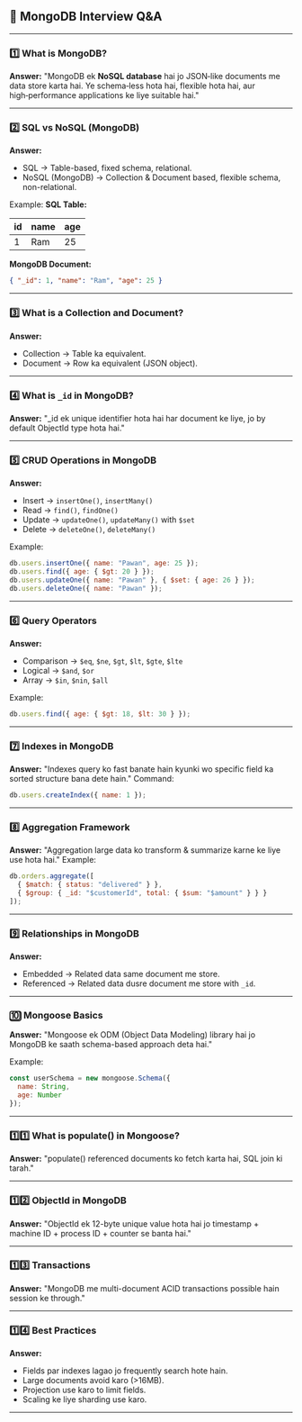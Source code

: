 ## **📌 MongoDB Interview Q\&A**

---

### **1️⃣ What is MongoDB?**

**Answer:**
"MongoDB ek **NoSQL database** hai jo JSON‑like documents me data store karta hai.
Ye schema‑less hota hai, flexible hota hai, aur high‑performance applications ke liye suitable hai."

---

### **2️⃣ SQL vs NoSQL (MongoDB)**

**Answer:**

* SQL → Table-based, fixed schema, relational.
* NoSQL (MongoDB) → Collection & Document based, flexible schema, non-relational.

Example:
**SQL Table:**

| id | name | age |
| -- | ---- | --- |
| 1  | Ram  | 25  |

**MongoDB Document:**

```json
{ "_id": 1, "name": "Ram", "age": 25 }
```

---

### **3️⃣ What is a Collection and Document?**

**Answer:**

* Collection → Table ka equivalent.
* Document → Row ka equivalent (JSON object).

---

### **4️⃣ What is `_id` in MongoDB?**

**Answer:**
"\_id ek unique identifier hota hai har document ke liye, jo by default ObjectId type hota hai."

---

### **5️⃣ CRUD Operations in MongoDB**

**Answer:**

* Insert → `insertOne()`, `insertMany()`
* Read → `find()`, `findOne()`
* Update → `updateOne()`, `updateMany()` with `$set`
* Delete → `deleteOne()`, `deleteMany()`

Example:

```js
db.users.insertOne({ name: "Pawan", age: 25 });
db.users.find({ age: { $gt: 20 } });
db.users.updateOne({ name: "Pawan" }, { $set: { age: 26 } });
db.users.deleteOne({ name: "Pawan" });
```

---

### **6️⃣ Query Operators**

**Answer:**

* Comparison → `$eq`, `$ne`, `$gt`, `$lt`, `$gte`, `$lte`
* Logical → `$and`, `$or`
* Array → `$in`, `$nin`, `$all`

Example:

```js
db.users.find({ age: { $gt: 18, $lt: 30 } });
```

---

### **7️⃣ Indexes in MongoDB**

**Answer:**
"Indexes query ko fast banate hain kyunki wo specific field ka sorted structure bana dete hain."
Command:

```js
db.users.createIndex({ name: 1 });
```

---

### **8️⃣ Aggregation Framework**

**Answer:**
"Aggregation large data ko transform & summarize karne ke liye use hota hai."
Example:

```js
db.orders.aggregate([
  { $match: { status: "delivered" } },
  { $group: { _id: "$customerId", total: { $sum: "$amount" } } }
]);
```

---

### **9️⃣ Relationships in MongoDB**

**Answer:**

* Embedded → Related data same document me store.
* Referenced → Related data dusre document me store with `_id`.

---

### **🔟 Mongoose Basics**

**Answer:**
"Mongoose ek ODM (Object Data Modeling) library hai jo MongoDB ke saath schema-based approach deta hai."

Example:

```js
const userSchema = new mongoose.Schema({
  name: String,
  age: Number
});
```

---

### **1️⃣1️⃣ What is populate() in Mongoose?**

**Answer:**
"populate() referenced documents ko fetch karta hai, SQL join ki tarah."

---

### **1️⃣2️⃣ ObjectId in MongoDB**

**Answer:**
"ObjectId ek 12-byte unique value hota hai jo timestamp + machine ID + process ID + counter se banta hai."

---

### **1️⃣3️⃣ Transactions**

**Answer:**
"MongoDB me multi-document ACID transactions possible hain session ke through."

---

### **1️⃣4️⃣ Best Practices**

**Answer:**

* Fields par indexes lagao jo frequently search hote hain.
* Large documents avoid karo (>16MB).
* Projection use karo to limit fields.
* Scaling ke liye sharding use karo.

---

